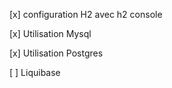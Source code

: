 [x] configuration H2 avec h2 console

[x] Utilisation Mysql

[x] Utilisation Postgres

[ ] Liquibase
